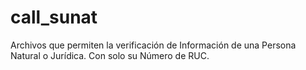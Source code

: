 # call_sunat
Archivos que permiten la verificación de Información de una Persona Natural o Jurídica. Con solo su Número de RUC.
